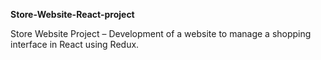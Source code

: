 **Store-Website-React-project**

Store Website Project – Development of a website to manage a shopping interface in React using Redux.
